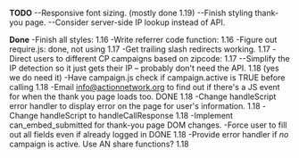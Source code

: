 **TODO**
--Responsive font sizing. (mostly done 1.19)
--Finish styling thank-you page.
--Consider server-side IP lookup instead of API.


**Done**
-Finish all styles: 1.16
-Write referrer code function: 1.16
-Figure out require.js: done, not using 1.17
-Get trailing slash redirects working. 1.17
-Direct users to different CP campaigns based on zipcode: 1.17
--Simplify the IP detection so it just gets their IP – probably don't need the API. 1.18 (yes we do need it)
-Have campaign.js check if campaign.active is TRUE before calling 1.18
-Email info@actionnetwork.org to find out if there's a JS event for when the thank you page loads too. DONE 1.18
-Change handleScript error handler to display error on the page for user's information. 1.18
-Change handleScript to handleCallResponse 1.18
-Implement can_embed_submitted for thank-you page DOM changes.
-Force user to fill out all fields even if already logged in DONE 1.18
-Provide error handler if *no* campaign is active.  Use AN share functions? 1.18